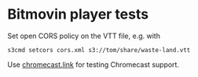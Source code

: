 # Bitmovin player tests

Set open CORS policy on the VTT file, e.g. with

`s3cmd setcors cors.xml s3://tom/share/waste-land.vtt`

Use
[chromecast.link](https://chromecast.link#title=Sideloaded+subtitle+test&content=https://s3.eu-west-2.amazonaws.com/tom.roh.video.output/10655/manifest.mpd&subtitles=https://tom.s3.amazonaws.com/share/waste-land.vtt)
for testing Chromecast support.
